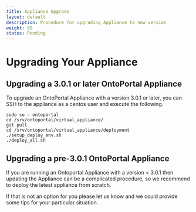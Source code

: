 ```yaml
---
title: Appliance Upgrade
layout: default
description: Procedure for upgrading Appliance to new version
weight: 80
status: Pending
---
```

# Upgrading Your Appliance

## Upgrading a 3.0.1 or later OntoPortal Appliance

To upgrade an OntoPortal Appliance with a version 3.0.1 or later, 
you can SSH to the appliance as a centos user and execute the following.

```
sudo su – ontoportal
cd /srv/ontoportal/virtual_appliance/
git pull
cd /srv/ontoportal/virtual_appliance/deployment
./setup_deploy_env.sh
./deploy_all.sh
```

## Upgrading a pre-3.0.1 OntoPortal Appliance

If you are running an Ontoportal Appliance with a version < 3.0.1 
then updating the Appliance can be a complicated procedure, 
so we recommend to deploy the latest appliance from scratch.  

If that is not an option for you please let us know and we could provide some tips
for your particular situation.